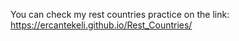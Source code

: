 You can check my rest countries practice on the link: https://ercantekeli.github.io/Rest_Countries/
